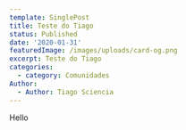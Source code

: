 ```yaml
---
template: SinglePost
title: Teste do Tiago
status: Published
date: '2020-01-31'
featuredImage: /images/uploads/card-og.png
excerpt: Teste do Tiago
categories:
  - category: Comunidades
Author:
  - Author: Tiago Sciencia
---
```

Hello
